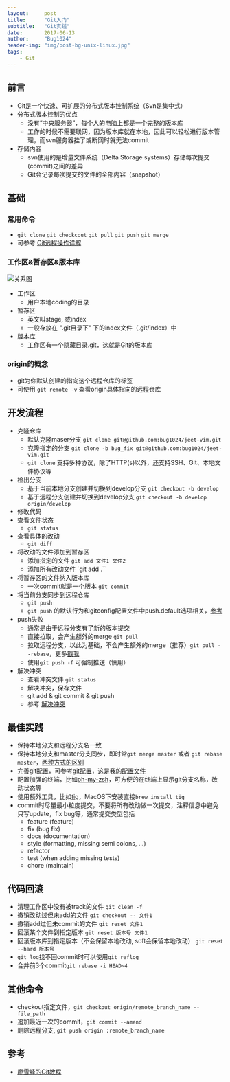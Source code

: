 ```yaml
---
layout:     post
title:      "Git入门"
subtitle:   "Git实践"
date:       2017-06-13
author:     "Bug1024"
header-img: "img/post-bg-unix-linux.jpg"
tags:
    - Git
---
```


## 前言
* Git是一个快速、可扩展的分布式版本控制系统（Svn是集中式）
* 分布式版本控制的优点
    * 没有“中央服务器”，每个人的电脑上都是一个完整的版本库
    * 工作的时候不需要联网，因为版本库就在本地，因此可以轻松进行版本管理，而svn服务器挂了或断网时就无法commit
* 存储内容
    * svn使用的是增量文件系统（Delta Storage systems）存储每次提交(commit)之间的差异
    * Git会记录每次提交的文件的全部内容（snapshot）

## 基础
### 常用命令
* `git clone` `git checkcout` `git pull` `git push` `git merge`
* 可参考 [Git远程操作详解](http://www.ruanyifeng.com/blog/2014/06/git_remote.html)

### 工作区&暂存区&版本库
![关系图](http://bug1024.com/img/git-working-stage-repo.jpg)

* 工作区
    * 用户本地coding的目录
* 暂存区
    * 英文叫stage, 或index
    * 一般存放在 ".git目录下" 下的index文件（.git/index）中
* 版本库
    * 工作区有一个隐藏目录.git，这就是Git的版本库

### origin的概念
* git为你默认创建的指向这个远程仓库的标签
* 可使用 `git remote -v` 查看origin具体指向的远程仓库

## 开发流程
* 克隆仓库
    * 默认克隆maser分支 `git clone git@github.com:bug1024/jeet-vim.git`
    * 克隆指定的分支 `git clone -b bug_fix git@github.com:bug1024/jeet-vim.git`
    * `git clone` 支持多种协议，除了HTTP(s)以外，还支持SSH、Git、本地文件协议等
* 检出分支
    * 基于当前本地分支创建并切换到develop分支 `git checkout -b develop`
    * 基于远程分支创建并切换到develop分支 `git checkout -b develop origin/develop`
* 修改代码
* 查看文件状态
    * `git status`
* 查看具体的改动
    * `git diff`
* 将改动的文件添加到暂存区
    * 添加指定的文件 `git add 文件1 文件2`
    * 添加所有改动文件 `git add .``
* 将暂存区的文件纳入版本库
    * 一次commit就是一个版本 `git commit`
* 将当前分支同步到远程仓库
    * `git push`
    * `git push` 的默认行为和gitconfig配置文件中push.default选项相关，[参考](http://openwares.net/linux/git_push_default_configuration.html)
* push失败
    * 通常是由于远程分支有了新的版本提交
    * 直接拉取，会产生额外的merge  `git pull`
    * 拉取远程分支，以此为基础，不会产生额外的merge（推荐）`git pull --rebase`，更多[戳我](https://yq.aliyun.com/articles/24162)
    * 使用`git push -f` 可强制推送（慎用）
* 解决冲突
    * 查看冲突文件 `git status`
    * 解决冲突，保存文件
    * git add & git commit & git push
    * 参考 [解决冲突](http://www.liaoxuefeng.com/wiki/0013739516305929606dd18361248578c67b8067c8c017b000/001375840202368c74be33fbd884e71b570f2cc3c0d1dcf000)

## 最佳实践
* 保持本地分支和远程分支名一致
* 保持本地分支和master分支同步，即时常`git merge master` 或者 `git rebase master`，[两种方式的区别](http://blog.csdn.net/wh_19910525/article/details/7554489)
* 完善git配置，可参考[git配置](https://sandwind.gitbooks.io/git-pro-cn/content/git-custom/config.html)，这是我的[配置文件](http://bug1024.com/img/gitconfig)
* 配置加强的终端，比如[oh-my-zsh](https://github.com/robbyrussell/oh-my-zsh)，可方便的在终端上显示git分支名称，改动状态等
* 使用额外工具，比如[tig](https://github.com/jonas/tig)，MacOS下安装直接`brew install tig`
* commit时尽量最小粒度提交，不要将所有改动做一次提交，注释信息中避免只写update，fix bug等，通常提交类型包括
    * feature (feature)
    * fix (bug fix)
    * docs (documentation)
    * style (formatting, missing semi colons, …)
    * refactor
    * test (when adding missing tests)
    * chore (maintain)

## 代码回滚
* 清理工作区中没有被track的文件 `git clean -f`
* 撤销改动过但未add的文件 `git checkout -- 文件1`
* 撤销add过但未commit的文件 `git reset 文件1`
* 回滚某个文件到指定版本 `git reset 版本号 文件1`
* 回滚版本库到指定版本（不会保留本地改动, soft会保留本地改动） `git reset --hard 版本号`
* `git log`找不回commit时可以使用`git reflog`
* 合并前3个commit`git rebase -i HEAD~4`

## 其他命令
* checkout指定文件，`git checkout origin/remote_branch_name -- file_path`
* 追加最近一次的commit，`git commit --amend`
* 删除远程分支,  `git push origin :remote_branch_name`

## 参考
* [廖雪峰的Git教程](http://www.liaoxuefeng.com/wiki/0013739516305929606dd18361248578c67b8067c8c017b000)
